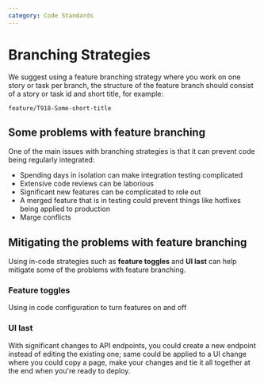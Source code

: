 ```yaml
---
category: Code Standards
---
```

# Branching Strategies

We suggest using a feature branching strategy where you work on one story or task per branch, the structure of the feature branch should consist of a story or task id and short title, for example: 

```
feature/T918-Some-short-title
```

## Some problems with feature branching

One of the main issues with branching strategies is that it can prevent code being regularly integrated: 

- Spending days in isolation can make integration testing complicated
- Extensive code reviews can be laborious
- Significant new features can be complicated to role out
- A merged feature that is in testing could prevent things like hotfixes being applied to production
- Marge conflicts

## Mitigating the problems with feature branching 

Using in-code strategies such as **feature toggles** and **UI last** can help mitigate some of the problems with feature branching.

### Feature toggles

Using in code configuration to turn features on and off 

### UI last

With significant changes to API endpoints, you could create a new endpoint instead of editing the existing one; same could be applied to a UI change where you could copy a page, make your changes and tie it all together at the end when you're ready to deploy.